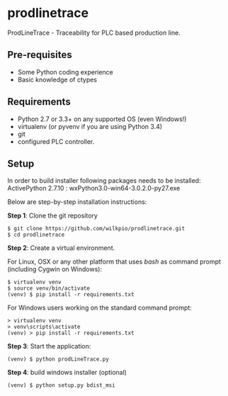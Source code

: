 # prodlinetrace
ProdLineTrace - Traceability for PLC based production line.


Pre-requisites
--------------

- Some Python coding experience
- Basic knowledge of ctypes

Requirements
------------

- Python 2.7 or 3.3+ on any supported OS (even Windows!)
- virtualenv (or pyvenv if you are using Python 3.4)
- git
- configured PLC controller. 

Setup
-----

In order to build installer following packages needs to be installed:
ActivePython 2.7.10 :
wxPython3.0-win64-3.0.2.0-py27.exe

Below are step-by-step installation instructions:

**Step 1**: Clone the git repository

    $ git clone https://github.com/wilkpio/prodlinetrace.git
    $ cd prodlinetrace

**Step 2**: Create a virtual environment.

For Linux, OSX or any other platform that uses *bash* as command prompt (including Cygwin on Windows):

    $ virtualenv venv
    $ source venv/bin/activate
    (venv) $ pip install -r requirements.txt

For Windows users working on the standard command prompt:

    > virtualenv venv
    > venv\scripts\activate
    (venv) > pip install -r requirements.txt

**Step 3**: Start the application:

    (venv) $ python prodLineTrace.py
    
**Step 4**: build windows installer (optional)

    (venv) $ python setup.py bdist_msi
